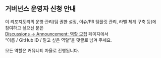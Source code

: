## 거버넌스 운영자 신청 안내

이 리포지토리의 운영·관리(팀 권한 설정, 이슈/PR 템플릿 관리, 라벨 체계 구축 등)에 참여하고 싶으신 분은  
[Discussions → Announcement: 역할 모집](https://github.com/orgs/Mochis-AI/discussions/1) 페이지에서  
“이름 / GitHub ID / 맡고 싶은 역할”을 댓글로 남겨 주세요.

모든 역할은 커뮤니티 자율로 진행됩니다.  
